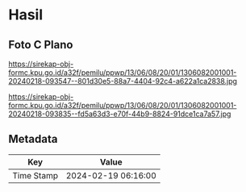 # Hasil

## Foto C Plano

https://sirekap-obj-formc.kpu.go.id/a32f/pemilu/ppwp/13/06/08/20/01/1306082001001-20240218-093547--801d30e5-88a7-4404-92c4-a622a1ca2838.jpg

https://sirekap-obj-formc.kpu.go.id/a32f/pemilu/ppwp/13/06/08/20/01/1306082001001-20240218-093835--fd5a63d3-e70f-44b9-8824-91dce1ca7a57.jpg


## Metadata

| Key        | Value               |
| ---------- | ------------------- |
| Time Stamp | 2024-02-19 06:16:00 |



